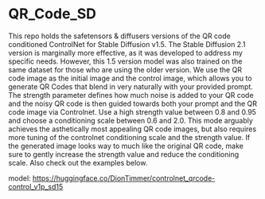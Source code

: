 # QR_Code_SD
This repo holds the safetensors & diffusers versions of the QR code conditioned ControlNet for Stable Diffusion v1.5.
The Stable Diffusion 2.1 version is marginally more effective, as it was developed to address my specific needs. However, this 1.5 version model was also trained on the same dataset for those who are using the older version.
We use the QR code image as the initial image and the control image, which allows you to generate QR Codes that blend in very naturally with your provided prompt. The strength parameter defines how much noise is added to your QR code and the noisy QR code is then guided towards both your prompt and the QR code image via Controlnet. Use a high strength value between 0.8 and 0.95 and choose a conditioning scale between 0.6 and 2.0. This mode arguably achieves the asthetically most appealing QR code images, but also requires more tuning of the controlnet conditioning scale and the strength value. If the generated image looks way to much like the original QR code, make sure to gently increase the strength value and reduce the conditioning scale. Also check out the examples below.

model: https://huggingface.co/DionTimmer/controlnet_qrcode-control_v1p_sd15

